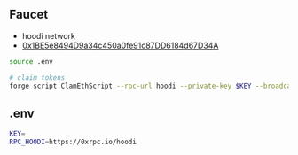 ## Faucet

- hoodi network
- [0x1BE5e8494D9a34c450a0fe91c87DD6184d67D34A](https://hoodi.etherscan.io/address/0x1be5e8494d9a34c450a0fe91c87dd6184d67d34a)

```sh
source .env

# claim tokens
forge script ClamEthScript --rpc-url hoodi --private-key $KEY --broadcast
```

## .env

```sh
KEY=
RPC_HOODI=https://0xrpc.io/hoodi
```